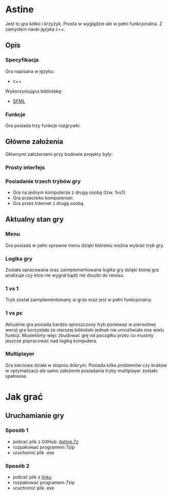 # Astine

Jest to gra kółko i krzyżyk. Prosta w wyglądzie ale w pełni funkcjonalna. Z zamysłem nauki języka c++.

## Opis

### Specyfikacja

Gra napisana w języku:

- c++

Wykorzystująca bibliotekę:

- [SFML](https://www.sfml-dev.org/)

### Funkcje

Gra posiada trzy funkcje rozgrywki.
  
## Główne założenia
Głównymi założeniami przy budowie projekty były:
### Prosty interfejs
### Posiadanie trzech trybów gry
* Gra na jednym komputerze z drugą osobą (tzw. 1vs1).
* Gra przeciwko komputerowi.
* Gra przez Internet z drugą osobą.

## Aktualny stan gry
### Menu
Gra posiada w pełni sprawne menu dzięki któremu można wybrać tryb gry.
### Logika gry
Została opracowana oraz zaimplementowana logika gry dzięki której gra analizuje czy ktoś nie wygrał bądź nie doszło do remisu.
### 1 vs 1
Tryb został zaimplementowany w grze oraz jest w pełni funkcjonalny.

### 1 vs pc
Aktualnie gra posiada bardzo uproszczony tryb ponieważ w pierwotnej wersji gra korzystała ze starszej biblioteki jednak nie umożliwiała ona wielu funkcji. Musieliśmy więc zbudować grę od początku przez co musimy jeszcze popracować nad logiką komputera.

### Multiplayer
Gra sieciowa działa w stopniu dobrym. Posiada kilka problemów czy braków w optymalizacji ale samo założenie posiadania tryby multiplayer zostało spełnione.

# Jak grać

## Uruchamianie gry

### Sposób 1

- pobrać plik z GitHub: [Astine.7z](https://github.com/petitoff/Astine/tree/main/Astine)
- rozpakować programem 7zip
- uruchomić plik .exe

### Sposób 2

- pobrać plik z [linku](https://www.dropbox.com/sh/9j0u0eteo3r1bgo/AADAVxzSF2xkEaevCuDJC2oVa?dl=0)
- rozpakować programem 7zip
- uruchomić plik .exe
